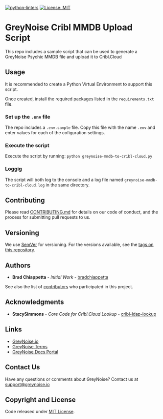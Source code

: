 [![python-linters](https://github.com/GreyNoise-Intelligence/greynoise-cribl-mmdb/workflows/python_linters/badge.svg)](https://github.com/GreyNoise-Intelligence/greynoise-cribl-mmdb/actions?query=workflow%3Apython_linters)
[![License: MIT](https://img.shields.io/badge/License-MIT-yellow.svg)](https://opensource.org/licenses/MIT)

# GreyNoise Cribl MMDB Upload Script

This repo includes a sample script that can be used to generate a GreyNoise Psychic MMDB file and upload it to Cribl.Cloud

## Usage 

It is recommended to create a Python Virtual Environment to support this script.

Once created, install the required packages listed in the `requirements.txt` file.

### Set up the `.env` file

The repo includes a `.env.sample` file.  Copy this file with the name `.env` and enter values for each of the cofiguration settings.

### Execute the script

Execute the script by running: `python greynoise-mmdb-to-cribl-cloud.py`

### Loggig

The script will both log to the console and a log file named `greynoise-mmdb-to-cribl-cloud.log` in the same directory.

## Contributing

Please read [CONTRIBUTING.md](CONTRIBUTING.md) for details on our code of conduct, and the process for submitting pull requests to us.

## Versioning

We use [SemVer](http://semver.org/) for versioning. For the versions available, see the [tags on this repository](https://github.com/GreyNoise-Intelligence/greynoise-cribl-mmdb/tags).

## Authors

* **Brad Chiappetta** - *Initial Work* - [bradchiappetta](https://github.com/bradchiappetta)


See also the list of [contributors](https://github.com/GreyNoise-Intelligence/greynoise-cribl-mmdb/contributors) who participated in this project.

## Acknowledgments

* **StacySimmons** - *Core Code for Cribl.Cloud Lookup* - [cribl-ldap-lookup](https://github.com/StacySimmons/cribl-ldap-lookup)


## Links

* [GreyNoise.io](https://greynoise.io)
* [GreyNoise Terms](https://greynoise.io/terms)
* [GreyNoise Docs Portal](https://doc.greynoise.io)

## Contact Us

Have any questions or comments about GreyNoise?  Contact us at [support@greynoise.io](mailto:support@greynoise.io)

## Copyright and License

Code released under [MIT License](LICENSE).

